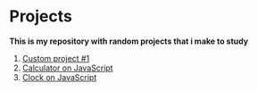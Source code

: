 # Projects
 
**This is my repository with random projects that i make to study**

1. [Custom project #1](https://github.com/artemkaxdxd/Projects/tree/main/CustomProject1)
2. [Calculator on JavaScript](https://github.com/artemkaxdxd/Projects/tree/main/CalculatorJS)
3. [Clock on JavaScript](https://github.com/artemkaxdxd/Projects/tree/main/ClockJS)
